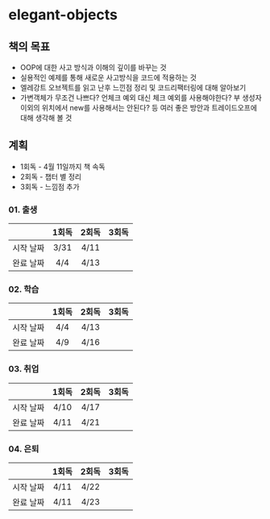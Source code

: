 # elegant-objects

## 책의 목표
- OOP에 대한 사고 방식과 이해의 깊이를 바꾸는 것
- 실용적인 예제를 통해 새로운 사고방식을 코드에 적용하는 것
- 엘레강트 오브젝트를 읽고 난후 느낀점 정리 및 코드리팩터링에 대해 알아보기
- 가변객체가 무조건 나쁘다? 언체크 예외 대신 체크 예외를 사용해야한다? 부 생성자 이외의 위치에서 new를 사용해서는 안된다? 등 여러 좋은 방안과 트레이드오프에 대해 생각해 볼 것

## 계획
- 1회독 - 4월 11일까지 책 속독
- 2회독 - 챕터 별 정리
- 3회독 - 느낌점 추가

### 01. 출생
||1회독|2회독|3회독|
|:---:|:---:|:---:|:---:|
|시작 날짜|3/31|4/11||
|완료 날짜|4/4|4/13||

### 02. 학습
||1회독|2회독|3회독|
|:---:|:---:|:---:|:---:|
|시작 날짜|4/4|4/13||
|완료 날짜|4/9|4/16||

### 03. 취업
||1회독|2회독|3회독|
|:---:|:---:|:---:|:---:|
|시작 날짜|4/10|4/17||
|완료 날짜|4/11|4/21||

### 04. 은퇴
||1회독|2회독|3회독|
|:---:|:---:|:---:|:---:|
|시작 날짜|4/11|4/22||
|완료 날짜|4/11|4/23||
